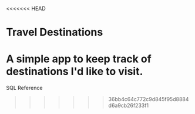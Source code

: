<<<<<<< HEAD
# Travel Destinations

A simple app to keep track of destinations I'd like to visit.
=======
SQL Reference
>>>>>>> 36bb4c64c772c9d845f95d8884d6a9cb26f233f1
